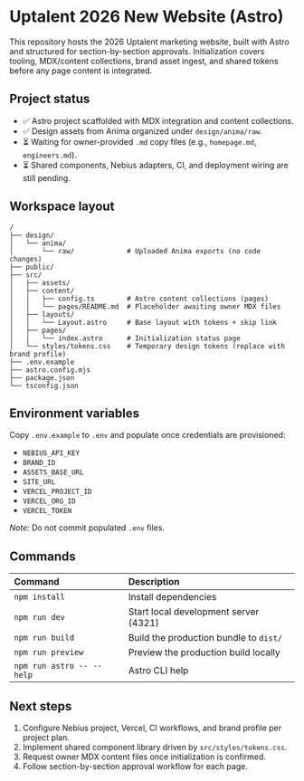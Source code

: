 # Uptalent 2026 New Website (Astro)

This repository hosts the 2026 Uptalent marketing website, built with Astro and structured for
section-by-section approvals. Initialization covers tooling, MDX/content collections, brand asset
ingest, and shared tokens before any page content is integrated.

## Project status

- ✅ Astro project scaffolded with MDX integration and content collections.
- ✅ Design assets from Anima organized under `design/anima/raw`.
- ⏳ Waiting for owner-provided `.md` copy files (e.g., `homepage.md`, `engineers.md`).
- ⏳ Shared components, Nebius adapters, CI, and deployment wiring are still pending.

## Workspace layout

```text
/
├── design/
│   └── anima/
│       └── raw/             # Uploaded Anima exports (no code changes)
├── public/
├── src/
│   ├── assets/
│   ├── content/
│   │   ├── config.ts        # Astro content collections (pages)
│   │   └── pages/README.md  # Placeholder awaiting owner MDX files
│   ├── layouts/
│   │   └── Layout.astro     # Base layout with tokens + skip link
│   ├── pages/
│   │   └── index.astro      # Initialization status page
│   └── styles/tokens.css    # Temporary design tokens (replace with brand profile)
├── .env.example
├── astro.config.mjs
├── package.json
└── tsconfig.json
```

## Environment variables

Copy `.env.example` to `.env` and populate once credentials are provisioned:

- `NEBIUS_API_KEY`
- `BRAND_ID`
- `ASSETS_BASE_URL`
- `SITE_URL`
- `VERCEL_PROJECT_ID`
- `VERCEL_ORG_ID`
- `VERCEL_TOKEN`

_Note:_ Do not commit populated `.env` files.

## Commands

| Command       | Description                                |
|:--------------|:-------------------------------------------|
| `npm install` | Install dependencies                       |
| `npm run dev` | Start local development server (4321)      |
| `npm run build` | Build the production bundle to `dist/`   |
| `npm run preview` | Preview the production build locally   |
| `npm run astro -- --help` | Astro CLI help                 |

## Next steps

1. Configure Nebius project, Vercel, CI workflows, and brand profile per project plan.
2. Implement shared component library driven by `src/styles/tokens.css`.
3. Request owner MDX content files once initialization is confirmed.
4. Follow section-by-section approval workflow for each page.
